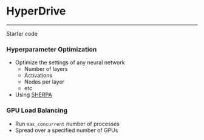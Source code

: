 # HyperDrive
---
Starter code

### Hyperparameter Optimization
* Optimize the settings of any neural network
  * Number of layers
  * Activations
  * Nodes per layer
  * etc
* Using [SHERPA]()

### GPU Load Balancing
* Run `max_concurrent` number of processes
* Spread over a specified number of GPUs
